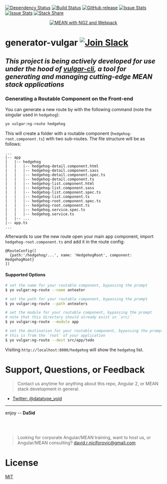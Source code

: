 [![Dependency Status](https://david-dm.org/datatypevoid/generator-vulgar.svg)](https://david-dm.org/datatypevoid/generator-vulgar) [![Build Status](https://travis-ci.org/datatypevoid/generator-vulgar.svg?branch=master)](https://travis-ci.org/datatypevoid/generator-vulgar) [![GitHub release](https://img.shields.io/github/release/qubyte/rubidium.svg)](https://github.com/datatypevoid/generator-vulgar) [![Issue Stats](http://issuestats.com/github/datatypevoid/generator-vulgar/badge/pr?style=flat)](http://issuestats.com/github/datatypevoid/generator-vulgar) [![Issue Stats](http://issuestats.com/github/datatypevoid/generator-vulgar/badge/issue?style=flat)](http://issuestats.com/github/datatypevoid/generator-vulgar) [![Stack Share](http://img.shields.io/badge/tech-stack-0690fa.svg?style=flat)](stackshare.io/datatypevoid/vulgar)
<p align="center">
  <a href="http://www.davidniciforovic.com" target="_blank">
    <img src="https://cloud.githubusercontent.com/assets/10481547/13734874/f4e190ea-e978-11e5-841e-2459f3f5c9e0.png" alt="MEAN with NG2 and Webpack" />
  </a>
</p>

# generator-vulgar [![Join Slack](https://img.shields.io/badge/slack-join-brightgreen.svg)](http://www.davidniciforovic.com/wp-login.php?action=slack-invitation)

## _This project is being actively developed for use under the hood of  [vulgar-cli](https://github.com/datatypevoid/vulgar-cli), a tool for generating and managing cutting-edge MEAN stack applications_

### Generating a Routable Component on the Front-end

You can generate a new route by with the following command (note the singular used in `hedgehog`):

```bash
yo vulgar:ng-route hedgehog
```

This will create a folder with a routable component (`hedgehog-root.component.ts`) with two sub-routes. The file structure will be as follows:

```
...
|-- app
|   |-- hedgehog
|   |   |-- hedgehog-detail.component.html
|   |   |-- hedgehog-detail.component.sass
|   |   |-- hedgehog-detail.component.spec.ts
|   |   |-- hedgehog-detail.component.ts
|   |   |-- hedgehog-list.component.html
|   |   |-- hedgehog-list.component.sass
|   |   |-- hedgehog-list.component.spec.ts
|   |   |-- hedgehog-list.component.ts
|   |   |-- hedgehog-root.component.spec.ts
|   |   |-- hedgehog-root.component.ts
|   |   |-- hedgehog.service.spec.ts
|   |   |-- hedgehog.service.ts
|   |-- ...
|-- app.ts
...
```

Afterwards to use the new route open your main app component, import `hedgehog-root.component.ts` and add it in the route config:

```
@RouteConfig([
  {path:'/hedgehog/...', name: 'HedgehogRoot', component: HedgehogRoot}
])
```

#### Supported Options

```bash
# set the name for your routable component, bypassing the prompt
$ yo vulgar:ng-route --name anteater
```

```bash
# set the path for your routable component, bypassing the prompt
$ yo vulgar:ng-route --path anteaters
```

```bash
# set the module for your routable component, bypassing the prompt
# note that this directory should already exist in `src/`
$ yo vulgar:ng-route --module app
```

```bash
# set the destination for your routable component, bypassing the prompt
# this is from the `root` of your application
$ yo vulgar:ng-route --dest src/app/todo
```

Visiting `http://localhost:8080/hedgehog` will show the `hedgehog` list.

# Support, Questions, or Feedback

> Contact us anytime for anything about this repo, Angular 2, or MEAN stack development in general.

- [Twitter: @datatype_void](https://twitter.com/datatype_void)

--------------------------------------------------------------------------------

enjoy -- **Da5id**

<br><br>

> Looking for corporate Angular/MEAN training, want to host us, or Angular/MEAN consulting? david.r.niciforovic@gmail.com

# License

 [MIT](/LICENSE)
